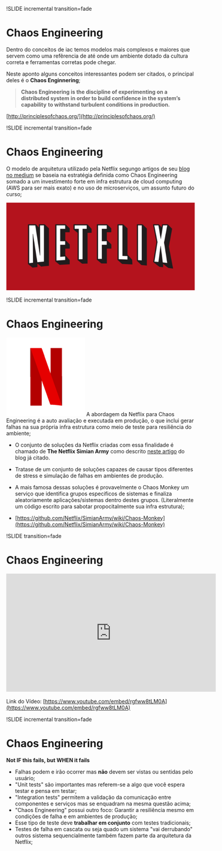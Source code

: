!SLIDE incremental transition=fade

# Chaos Engineering

Dentro do conceitos de iac temos modelos mais complexos e maiores que servem como uma refêrencia de até onde um ambiente dotado da cultura correta e ferramentas corretas pode chegar.

Neste aponto alguns conceitos interessantes podem ser citados, o principal deles é o **Chaos Enginnering**;

> **Chaos Engineering is the discipline of experimenting on a distributed system**
> **in order to build confidence in the system’s capability**
> **to withstand turbulent conditions in production.**

[http://principlesofchaos.org/](http://principlesofchaos.org/)

!SLIDE incremental transition=fade

# Chaos Engineering

O modelo de arquitetura utilizado pela Netflix segungo artigos de seu [blog no medium](https://medium.com/netflix-techblog) se baseia na estratégia definida como Chaos Engineering somado a um investimento forte em infra estrutura de cloud computing (AWS para ser mais exato) e no uso de microserviços, um assunto futuro do curso;

![Netflix_logo.svg.png](images/Netflix_logo.svg.png)

!SLIDE incremental transition=fade

# Chaos Engineering

![Netflix_logo2.svg.png](images/Netflix_logo2.svg.png) A abordagem da Netflix para Chaos Engineering é a auto avaliação e executada em produção,  o que inclui gerar falhas na sua própria infra estrutura como meio de teste para resiliência do ambiente;

- O conjunto de soluções da Netflix criadas com essa finalidade é chamado de **The Netflix Simian Army** como descrito [neste artigo](https://medium.com/netflix-techblog/the-netflix-simian-army-16e57fbab116) do blog já citado.

- Tratase de um conjunto de soluções capazes de causar tipos diferentes de stress e simulação de falhas em ambientes de produção. 

- A mais famosa dessas soluções é provavelmente o Chaos Monkey um serviço que identifica grupos especificos de sistemas e finaliza aleatoriamente aplicações/sistemas dentro destes grupos. (Literalmente um código escrito para sabotar propocitalmente sua infra estrutura);

- [https://github.com/Netflix/SimianArmy/wiki/Chaos-Monkey](https://github.com/Netflix/SimianArmy/wiki/Chaos-Monkey)

!SLIDE transition=fade

# Chaos Engineering

<iframe width="560" height="315" src="https://www.youtube.com/embed/rgfww8tLM0A" frameborder="0" allow="accelerometer; autoplay; encrypted-media; gyroscope; picture-in-picture" allowfullscreen></iframe>

Link do Vídeo: [https://www.youtube.com/embed/rgfww8tLM0A](https://www.youtube.com/embed/rgfww8tLM0A)


!SLIDE incremental transition=fade

# Chaos Engineering

**Not IF this fails, but WHEN it fails**

* Falhas podem e irão ocorrer mas **não** devem ser vistas ou sentidas pelo usuário;
* "Unit tests" são importantes mas referem-se a algo que você espera testar e pensa em testar;
* "Integration tests" permitem a validação da comunicação entre componentes e serviços mas se enquadram na mesma questão acima;
* "Chaos Engineering" possui outro foco: Garantir a resiliência mesmo em condições de falha e em ambientes de produção;
* Esse tipo de teste deve **trabalhar em conjunto** com testes tradicionais;
* Testes de falha em cascata ou seja quado um sistema "vai derrubando" outros sistema sequencialmente também fazem parte da arquitetura da Netflix;